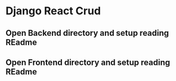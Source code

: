 # Django React Crud

## Open Backend directory and setup reading REadme


## Open Frontend directory and setup reading REadme
